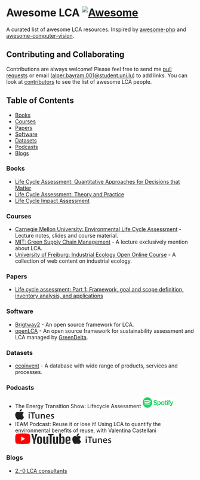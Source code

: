 # Awesome LCA [![Awesome](https://cdn.rawgit.com/sindresorhus/awesome/d7305f38d29fed78fa85652e3a63e154dd8e8829/media/badge.svg)](https://github.com/sindresorhus/awesome)

A curated list of awesome LCA resources. Inspired by [awesome-php](https://github.com/ziadoz/awesome-php) and [awesome-computer-vision](https://github.com/jbhuang0604/awesome-computer-vision).

## Contributing and Collaborating
Contributions are always welcome! Please feel free to send me [pull requests](https://github.com/alpby/awesome-lca/pulls) or email (alper.bayram.001@student.uni.lu) to add links. You can look at [contributors](./people.md) to see the list of awesome LCA people.

## Table of Contents

 - [Books](#books)
 - [Courses](#courses)
 - [Papers](#papers)
 - [Software](#software)
 - [Datasets](#datasets)
 - [Podcasts](#podcasts)
 - [Blogs](#blogs)

### Books

* [Life Cycle Assessment: Quantitative Approaches for Decisions that Matter](https://www.lcatextbook.com/)
* [Life Cycle Assessment: Theory and Practice](https://www.springer.com/gp/book/9783319564746)
* [Life Cycle Impact Assessment](https://www.springer.com/gp/book/9789401797436)

### Courses

* [Carnegie Mellon University: Environmental Life Cycle Assessment](https://app.boxcn.net/s/5mnzyq1y3gcyjrveubf4) - Lecture notes, slides and course material.
* [MIT: Green Supply Chain Management](https://ocw.mit.edu/courses/engineering-systems-division/esd-s43-green-supply-chain-management-spring-2014/lecture-notes-and-videos/lecture-5-life-cycle-analysis/) - A lecture exclusively mention about LCA.
* [University of Freiburg: Industrial Ecology Open Online Course](http://www.teaching.industrialecology.uni-freiburg.de/#LCA) - A collection of web content on industrial ecology.

### Papers

* [Life cycle assessment: Part 1: Framework, goal and scope definition, inventory analysis, and applications](https://www.sciencedirect.com/science/article/pii/S0160412003002459)

### Software

* [Brigtway2](https://brightwaylca.org/) - An open source framework for LCA.
* [openLCA](http://www.openlca.org/) - An open source framework for sustainability assessment and LCA managed by [GreenDelta](https://www.greendelta.com/).

### Datasets

* [ecoinvent](https://www.ecoinvent.org/database/database.html) - A database with wide range of products, services and processes.

### Podcasts

* The Energy Transition Show: Lifecycle Assessment [![Spotify](./imgs/spotifyLogo.svg)](https://open.spotify.com/episode/0bPC7VKWiYupjLMk8x8GTv) [![iTunes](./imgs/iTunesLogo.svg)](https://podcasts.apple.com/us/podcast/episode-59-lifecycle-assessment/id1042713378?i=1000398510949)
* IEAM Podcast: Reuse it or lose it! Using LCA to quantify the environmental benefits of reuse, with Valentina Castellani [![YouTube](./imgs/youTubeLogo.svg)](https://www.youtube.com/watch?v=7KecQNSVxds&feature=youtu.be) [![iTunes](./imgs/iTunesLogo.svg)](https://podcasts.apple.com/us/podcast/reuse-it-or-lose-it-using/id426676729?i=1000346733843&mt=2)

### Blogs

* [2.-0 LCA consultants](https://lca-net.com/blog/)
